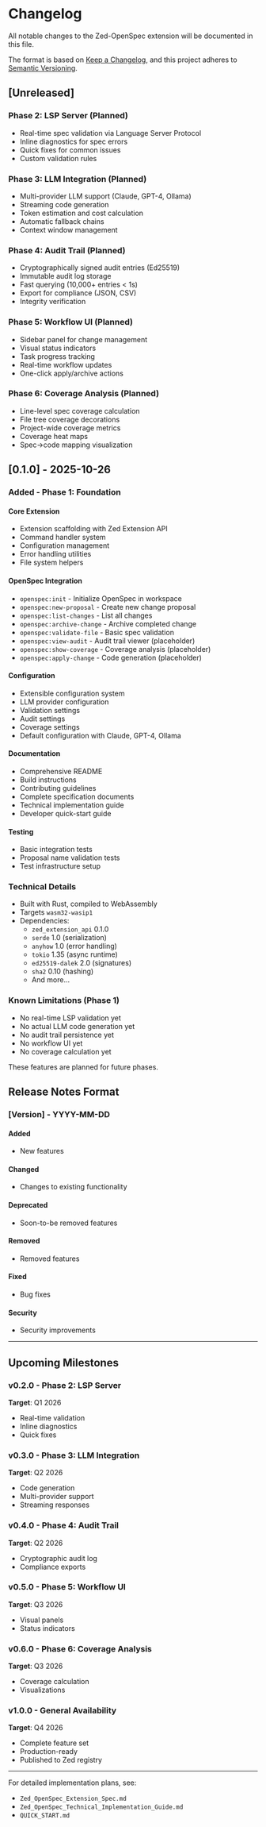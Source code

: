 # Changelog

All notable changes to the Zed-OpenSpec extension will be documented in this file.

The format is based on [Keep a Changelog](https://keepachangelog.com/en/1.0.0/),
and this project adheres to [Semantic Versioning](https://semver.org/spec/v2.0.0.html).

## [Unreleased]

### Phase 2: LSP Server (Planned)
- Real-time spec validation via Language Server Protocol
- Inline diagnostics for spec errors
- Quick fixes for common issues
- Custom validation rules

### Phase 3: LLM Integration (Planned)
- Multi-provider LLM support (Claude, GPT-4, Ollama)
- Streaming code generation
- Token estimation and cost calculation
- Automatic fallback chains
- Context window management

### Phase 4: Audit Trail (Planned)
- Cryptographically signed audit entries (Ed25519)
- Immutable audit log storage
- Fast querying (10,000+ entries < 1s)
- Export for compliance (JSON, CSV)
- Integrity verification

### Phase 5: Workflow UI (Planned)
- Sidebar panel for change management
- Visual status indicators
- Task progress tracking
- Real-time workflow updates
- One-click apply/archive actions

### Phase 6: Coverage Analysis (Planned)
- Line-level spec coverage calculation
- File tree coverage decorations
- Project-wide coverage metrics
- Coverage heat maps
- Spec→code mapping visualization

## [0.1.0] - 2025-10-26

### Added - Phase 1: Foundation

#### Core Extension
- Extension scaffolding with Zed Extension API
- Command handler system
- Configuration management
- Error handling utilities
- File system helpers

#### OpenSpec Integration
- `openspec:init` - Initialize OpenSpec in workspace
- `openspec:new-proposal` - Create new change proposal
- `openspec:list-changes` - List all changes
- `openspec:archive-change` - Archive completed change
- `openspec:validate-file` - Basic spec validation
- `openspec:view-audit` - Audit trail viewer (placeholder)
- `openspec:show-coverage` - Coverage analysis (placeholder)
- `openspec:apply-change` - Code generation (placeholder)

#### Configuration
- Extensible configuration system
- LLM provider configuration
- Validation settings
- Audit settings
- Coverage settings
- Default configuration with Claude, GPT-4, Ollama

#### Documentation
- Comprehensive README
- Build instructions
- Contributing guidelines
- Complete specification documents
- Technical implementation guide
- Developer quick-start guide

#### Testing
- Basic integration tests
- Proposal name validation tests
- Test infrastructure setup

### Technical Details
- Built with Rust, compiled to WebAssembly
- Targets `wasm32-wasip1`
- Dependencies:
  - `zed_extension_api` 0.1.0
  - `serde` 1.0 (serialization)
  - `anyhow` 1.0 (error handling)
  - `tokio` 1.35 (async runtime)
  - `ed25519-dalek` 2.0 (signatures)
  - `sha2` 0.10 (hashing)
  - And more...

### Known Limitations (Phase 1)
- No real-time LSP validation yet
- No actual LLM code generation yet
- No audit trail persistence yet
- No workflow UI yet
- No coverage calculation yet

These features are planned for future phases.

## Release Notes Format

### [Version] - YYYY-MM-DD

#### Added
- New features

#### Changed
- Changes to existing functionality

#### Deprecated
- Soon-to-be removed features

#### Removed
- Removed features

#### Fixed
- Bug fixes

#### Security
- Security improvements

---

## Upcoming Milestones

### v0.2.0 - Phase 2: LSP Server
**Target**: Q1 2026
- Real-time validation
- Inline diagnostics
- Quick fixes

### v0.3.0 - Phase 3: LLM Integration
**Target**: Q2 2026
- Code generation
- Multi-provider support
- Streaming responses

### v0.4.0 - Phase 4: Audit Trail
**Target**: Q2 2026
- Cryptographic audit log
- Compliance exports

### v0.5.0 - Phase 5: Workflow UI
**Target**: Q3 2026
- Visual panels
- Status indicators

### v0.6.0 - Phase 6: Coverage Analysis
**Target**: Q3 2026
- Coverage calculation
- Visualizations

### v1.0.0 - General Availability
**Target**: Q4 2026
- Complete feature set
- Production-ready
- Published to Zed registry

---

For detailed implementation plans, see:
- `Zed_OpenSpec_Extension_Spec.md`
- `Zed_OpenSpec_Technical_Implementation_Guide.md`
- `QUICK_START.md`
